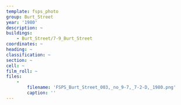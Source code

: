 ```yaml
---
template: fsps_photo
group: Burt_Street
year: '1980'
description: ~
buildings:
    - Burt_Street/7-9_Burt_Street
coordinates: ~
heading: ~
classification: ~
section: ~
cell: ~
film_roll: ~
files:
    -
        filename: 'FSPS_Burt_Street_003,_no_9-7,_7-2-D,_1980.png'
        caption: ''
---
```

